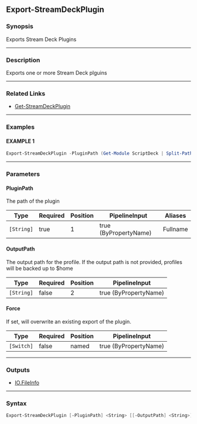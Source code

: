 Export-StreamDeckPlugin
-----------------------




### Synopsis
Exports Stream Deck Plugins



---


### Description

Exports one or more Stream Deck plguins



---


### Related Links
* [Get-StreamDeckPlugin](Get-StreamDeckPlugin.md)





---


### Examples
#### EXAMPLE 1
```PowerShell
Export-StreamDeckPlugin -PluginPath (Get-Module ScriptDeck | Split-Path | Join-Path -ChildPath "ScriptDeck.sdPlugin")
```



---


### Parameters
#### **PluginPath**

The path of the plugin






|Type      |Required|Position|PipelineInput        |Aliases |
|----------|--------|--------|---------------------|--------|
|`[String]`|true    |1       |true (ByPropertyName)|Fullname|



#### **OutputPath**

The output path for the profile.
If the output path is not provided, profiles will be backed up to $home






|Type      |Required|Position|PipelineInput        |
|----------|--------|--------|---------------------|
|`[String]`|false   |2       |true (ByPropertyName)|



#### **Force**

If set, will overwrite an existing export of the plugin.






|Type      |Required|Position|PipelineInput        |
|----------|--------|--------|---------------------|
|`[Switch]`|false   |named   |true (ByPropertyName)|





---


### Outputs
* [IO.FileInfo](https://learn.microsoft.com/en-us/dotnet/api/System.IO.FileInfo)






---


### Syntax
```PowerShell
Export-StreamDeckPlugin [-PluginPath] <String> [[-OutputPath] <String>] [-Force] [<CommonParameters>]
```
